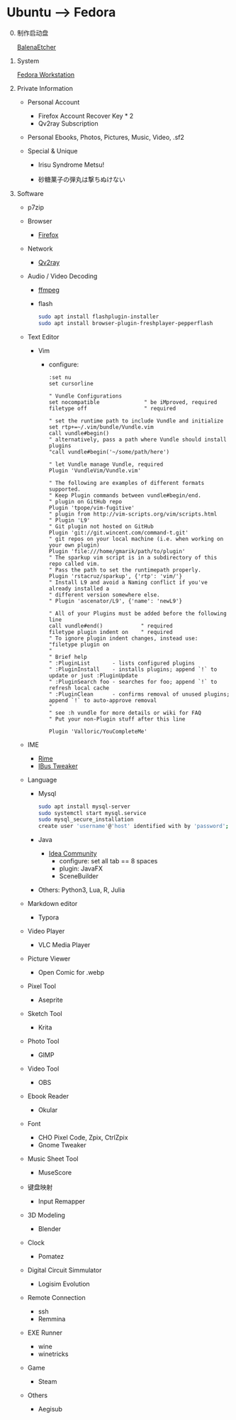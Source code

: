 # Ubuntu --> Fedora

0. 制作启动盘

	[BalenaEtcher](https://www.balena.io/etcher/)

1. System

	[Fedora Workstation](https://getfedora.org/en/workstation/)

2. Private Information

	+ Personal Account
		+ Firefox Account Recover Key * 2
		+ Qv2ray Subscription

	+ Personal Ebooks, Photos, Pictures, Music, Video, .sf2

	+ Special & Unique

		+ Irisu Syndrome Metsu!

		+ 砂糖菓子の弾丸は撃ちぬけない

3. Software

	+ p7zip

	+ Browser
		+ [Firefox](https://www.mozilla.org/en-US/firefox/new/)

	+ Network
		+ [Qv2ray](https://qv2ray.net/)

	+ Audio / Video Decoding

		+ [ffmpeg](https://ffmpeg.org/)

		+ flash

			```sh
			sudo apt install flashplugin-installer
			sudo apt install browser-plugin-freshplayer-pepperflash
			```

	+ Text Editor

		+ Vim

			+ configure: 

				```.vimrc
				:set nu
				set cursorline
				
				" Vundle Configurations
				set nocompatible              " be iMproved, required
				filetype off                  " required
				
				" set the runtime path to include Vundle and initialize
				set rtp+=~/.vim/bundle/Vundle.vim
				call vundle#begin()
				" alternatively, pass a path where Vundle should install plugins
				"call vundle#begin('~/some/path/here')
				
				" let Vundle manage Vundle, required
				Plugin 'VundleVim/Vundle.vim'
				
				" The following are examples of different formats supported.
				" Keep Plugin commands between vundle#begin/end.
				" plugin on GitHub repo
				Plugin 'tpope/vim-fugitive'
				" plugin from http://vim-scripts.org/vim/scripts.html
				" Plugin 'L9'
				" Git plugin not hosted on GitHub
				Plugin 'git://git.wincent.com/command-t.git'
				" git repos on your local machine (i.e. when working on your own plugin)
				Plugin 'file:///home/gmarik/path/to/plugin'
				" The sparkup vim script is in a subdirectory of this repo called vim.
				" Pass the path to set the runtimepath properly.
				Plugin 'rstacruz/sparkup', {'rtp': 'vim/'}
				" Install L9 and avoid a Naming conflict if you've already installed a
				" different version somewhere else.
				" Plugin 'ascenator/L9', {'name': 'newL9'}
				
				" All of your Plugins must be added before the following line
				call vundle#end()            " required
				filetype plugin indent on    " required
				" To ignore plugin indent changes, instead use:
				"filetype plugin on
				"
				" Brief help
				" :PluginList       - lists configured plugins
				" :PluginInstall    - installs plugins; append `!` to update or just :PluginUpdate
				" :PluginSearch foo - searches for foo; append `!` to refresh local cache
				" :PluginClean      - confirms removal of unused plugins; append `!` to auto-approve removal
				"
				" see :h vundle for more details or wiki for FAQ
				" Put your non-Plugin stuff after this line
				
				Plugin 'Valloric/YouCompleteMe'
				```

	+ IME

		+ [Rime](https://rime.im/)
		+ [IBus Tweaker](https://extensions.gnome.org/extension/2820/ibus-tweaker/)

	+ Language

		+ Mysql

			```sh
			sudo apt install mysql-server
			sudo systemctl start mysql.service
			sudo mysql_secure_installation
			create user 'username'@'host' identified with by 'password';
			```

		+ Java

			+ [Idea Community](https://www.jetbrains.com/idea/download/#section=linux)
				+ configure: set all tab == 8 spaces
				+ plugin: JavaFX
				+ SceneBuilder

		+ Others: Python3, Lua, R, Julia

	+ Markdown editor
		+ Typora

	+ Video Player
		+ VLC Media Player

	+ Picture Viewer
		+ Open Comic for .webp

	+ Pixel Tool
		+ Aseprite
	+ Sketch Tool
		+ Krita

	+ Photo Tool
		+ GIMP

	+ Video Tool
		+ OBS

	+ Ebook Reader
		+ Okular
	+ Font
		+ CHO Pixel Code, Zpix, CtrlZpix
		+ Gnome Tweaker

	+ Music Sheet Tool
		+ MuseScore
	+ 键盘映射
		+ Input Remapper

	+ 3D Modeling
		+ Blender

	+ Clock
		+ Pomatez

	+ Digital Circuit Simmulator
		+ Logisim Evolution

	+ Remote Connection
		+ ssh
		+ Remmina

	+ EXE Runner
		+ wine
		+ winetricks

	+ Game
		+ Steam

	+ Others
		+ Aegisub